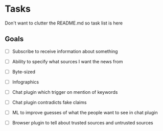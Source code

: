 # Tasks

Don't want to clutter the README.md so task list is here

## Goals

- [ ] Subscribe to receive information about something
- [ ] Ability to specify what sources I want the news from
- [ ] Byte-sized
- [ ] Infographics
- [ ] Chat plugin which trigger on mention of keywords
- [ ] Chat plugin contradicts fake claims
- [ ] ML to improve guesses of what the people want to see in chat plugin
- [ ] Browser plugin to tell about trusted sources and untrusted sources

